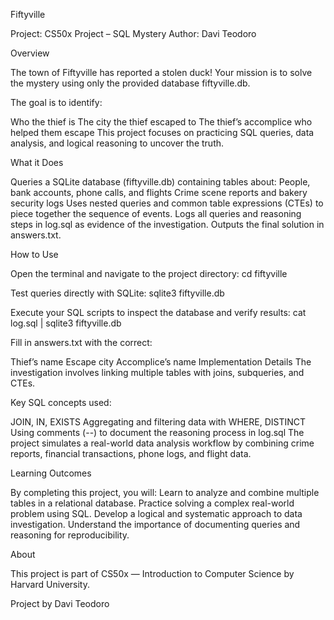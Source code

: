 Fiftyville

Project: CS50x Project – SQL Mystery
Author: Davi Teodoro

Overview

The town of Fiftyville has reported a stolen duck! Your mission is to solve the mystery using only the provided database fiftyville.db.

The goal is to identify:

Who the thief is
The city the thief escaped to
The thief’s accomplice who helped them escape
This project focuses on practicing SQL queries, data analysis, and logical reasoning to uncover the truth.

What it Does

Queries a SQLite database (fiftyville.db) containing tables about:
People, bank accounts, phone calls, and flights
Crime scene reports and bakery security logs
Uses nested queries and common table expressions (CTEs) to piece together the sequence of events.
Logs all queries and reasoning steps in log.sql as evidence of the investigation.
Outputs the final solution in answers.txt.

How to Use

Open the terminal and navigate to the project directory:
cd fiftyville

Test queries directly with SQLite:
sqlite3 fiftyville.db

Execute your SQL scripts to inspect the database and verify results:
cat log.sql | sqlite3 fiftyville.db


Fill in answers.txt with the correct:

Thief’s name
Escape city
Accomplice’s name
Implementation Details
The investigation involves linking multiple tables with joins, subqueries, and CTEs.

Key SQL concepts used:

JOIN, IN, EXISTS
Aggregating and filtering data with WHERE, DISTINCT
Using comments (--) to document the reasoning process in log.sql
The project simulates a real-world data analysis workflow by combining crime reports, financial transactions, phone logs, and flight data.

Learning Outcomes

By completing this project, you will:
Learn to analyze and combine multiple tables in a relational database.
Practice solving a complex real-world problem using SQL.
Develop a logical and systematic approach to data investigation.
Understand the importance of documenting queries and reasoning for reproducibility.

About

This project is part of CS50x — Introduction to Computer Science by Harvard University.

Project by Davi Teodoro
